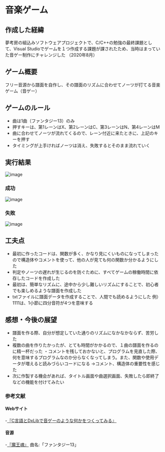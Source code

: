 # 音楽ゲーム
## 作成した経緯
夢考房の組込みソフトウェアプロジェクトで、C/C++の勉強の最終課題として、Visual Studioでゲームを１つ作成する課題が課されたため、当時はまっていた音ゲー制作にチャレンジした
（2020年8月）

## ゲーム概要
フリー音源から譜面を自作し、その譜面のリズムに合わせてノーツが打てる音楽ゲーム（音ゲー）

## ゲームのルール
- 曲は1曲（ファンタジー13）のみ
- 押すキーは、第1レーンはX、第2レーンはC、第3レーンはN、第4レーンはM
- 曲に合わせてノーツが流れてくるので、レーン付近に来たときに、上記のキーを押す
- タイミングが上手ければノーツは消え、失敗するとそのまま流れていく

## 実行結果
![image](https://user-images.githubusercontent.com/95011869/222024426-c3274fbf-4fd4-4d38-bf34-e2d0b7949fd4.png)

### 成功
![image](https://user-images.githubusercontent.com/95011869/222024547-2af5b932-a242-4237-9d79-4d2b840969b4.png)

### 失敗
![image](https://user-images.githubusercontent.com/95011869/222024585-8a3f4c11-1215-4a4a-bcb0-f1c730bd48ab.png)

## 工夫点
- 最初に作ったコードは、関数が多く、かなり見にくいものになってしまったので構造体やコメントを使って、他の人が見ても何の関数か分かるようにした
- 判定やノーツの遅れが生じるのを防ぐために、すべてゲームの稼働時間に依存したコードを作成した
- 最初は、簡単なリズムに、途中から少し難しいリズムにすることで、初心者でも楽しめるような譜面を作成した
- txtファイルに譜面データを作成することで、人間でも読めるようにした
例）1111は、1小節に四分音符が4つを意味する

## 感想・今後の展望
- 譜面を作る際、自分が想定していた通りのリズムになかなかならず、苦労した
- 複数の曲を作りたかったが、とても時間がかかるので、１曲の譜面を作るのに精一杯だった
・コメントを残しておかないと、プログラムを見直した際、何を意味するプログラムなのか分らなくなってしまう。また、関数や使用データが増えると読みづらいコードになる
→コメント、構造体の重要性を感じた
- 次に作製する機会があれば、タイトル画面や曲選択画面、失敗したら即終了などの機能を付けてみたい

### 参考文献
#### Webサイト
-[『C言語とDxLibで音ゲーのような何かをつくってみる』](https://iconcreator.hatenablog.com/entry/2018/12/27/235450)
#### 音源
-[『魔王魂』](ttps://maoudamashii.jokersounds.com/)
曲名:「ファンタジー13」
